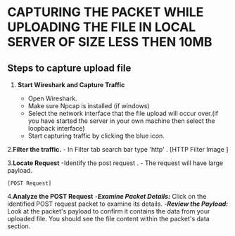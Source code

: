 # CAPTURING THE PACKET WHILE UPLOADING THE FILE IN LOCAL SERVER OF SIZE LESS THEN 10MB


## Steps to capture upload file


1. **Start Wireshark and Capture Traffic**

   - Open Wireshark.
   - Make sure Npcap is installed (if windows)
   - Select the network interface that the file upload will occur over.(if you have started the     server in your own machine then select the loopback interface)
   - Start capturing traffic by clicking the blue icon.

2.**Filter the traffic.**
    - In Filter tab search bar type 'http' .
    [HTTP Filter Image ]

3.**Locate Request**
    -Identify the post request .
    - The request will have large payload.

    [POST Request]
4.**Analyze the POST Request**
    -***Examine Packet Details:*** Click on the identified POST request packet to examine its details.
    -***Review the Payload:*** Look at the packet's payload to confirm it contains the data from your uploaded file. You should see the file content within the packet's data section.